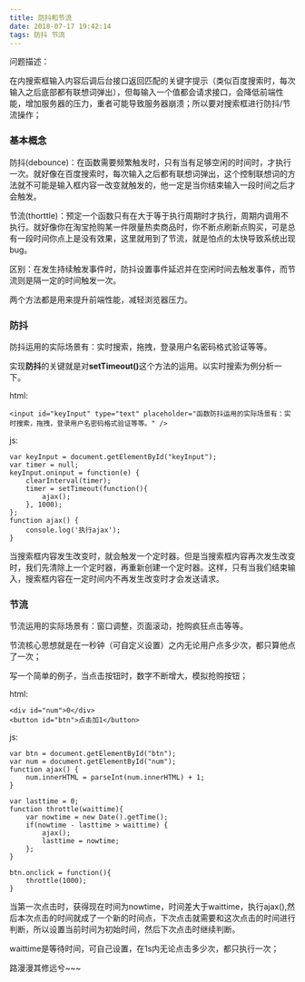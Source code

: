 ```yaml
---
title: 防抖和节流
date: 2018-07-17 19:42:14
tags: 防抖 节流
---
```


问题描述：

在内搜索框输入内容后调后台接口返回匹配的关键字提示（类似百度搜索时，每次输入之后底部都有联想词弹出），但每输入一个值都会请求接口，会降低前端性能，增加服务器的压力，重者可能导致服务器崩溃；所以要对搜索框进行防抖/节流操作；

### 基本概念

防抖(debounce)：在函数需要频繁触发时，只有当有足够空闲的时间时，才执行一次。就好像在百度搜索时，每次输入之后都有联想词弹出，这个控制联想词的方法就不可能是输入框内容一改变就触发的，他一定是当你结束输入一段时间之后才会触发。

节流(thorttle)：预定一个函数只有在大于等于执行周期时才执行，周期内调用不执行。就好像你在淘宝抢购某一件限量热卖商品时，你不断点刷新点购买，可是总有一段时间你点上是没有效果，这里就用到了节流，就是怕点的太快导致系统出现bug。

区别：在发生持续触发事件时，防抖设置事件延迟并在空闲时间去触发事件，而节流则是隔一定的时间触发一次。

两个方法都是用来提升前端性能，减轻浏览器压力。


### 防抖

防抖运用的实际场景有：实时搜索，拖拽，登录用户名密码格式验证等等。

实现<b>防抖</b>的关键就是对<b>setTimeout()</b>这个方法的运用。以实时搜索为例分析一下。

html:

	<input id="keyInput" type="text" placeholder="函数防抖运用的实际场景有：实时搜索，拖拽，登录用户名密码格式验证等等。" />

js:

	var keyInput = document.getElementById("keyInput");
	var timer = null;
	keyInput.oninput = function(e) {
		clearInterval(timer);
		timer = setTimeout(function(){
			ajax();
		}, 1000);
	};
	function ajax() {
		console.log('执行ajax');
	}

当搜索框内容发生改变时，就会触发一个定时器。但是当搜索框内容再次发生改变时，我们先清除上一个定时器，再重新创建一个定时器。这样，只有当我们结束输入，搜索框内容在一定时间内不再发生改变时才会发送请求。

### 节流

节流运用的实际场景有：窗口调整，页面滚动，抢购疯狂点击等等。

节流核心思想就是在一秒钟（可自定义设置）之内无论用户点多少次，都只算他点了一次；

写一个简单的例子，当点击按钮时，数字不断增大，模拟抢购按钮；

html:

	<div id="num">0</div>
	<button id="btn">点击加1</button>

js:

	var btn = document.getElementById("btn");
	var num = document.getElementById("num");
	function ajax() {
		num.innerHTML = parseInt(num.innerHTML) + 1;
	}

	var lasttime = 0;
	function throttle(waittime){
		var nowtime = new Date().getTime();
		if(nowtime - lasttime > waittime) {
			ajax();
			lasttime = nowtime;
		};
	}

	btn.onclick = function(){
		throttle(1000);
	}
当第一次点击时，获得现在时间为nowtime，时间差大于waittime，执行ajax(),然后本次点击的时间就成了一个新的时间点，下次点击就需要和这次点击的时间进行判断，所以设置当前时间为初始时间，然后下次点击时继续判断。

waittime是等待时间，可自己设置，在1s内无论点击多少次，都只执行一次；


路漫漫其修远兮~~~